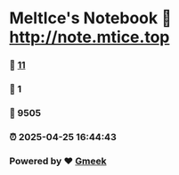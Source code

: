 # MeltIce's Notebook :link: http://note.mtice.top 
### :page_facing_up: [11](http://note.mtice.top/tag.html) 
### :speech_balloon: 1 
### :hibiscus: 9505 
### :alarm_clock: 2025-04-25 16:44:43 
### Powered by :heart: [Gmeek](https://github.com/Meekdai/Gmeek)
